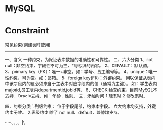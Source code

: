 # MySQL
Constraint
================
常见约束(创建表时使用)
______________
一、含义
一种约束，为保证表中数据的准确性和可靠性。
二、六大分类
1、not null：非空约束，字段性不可为空，*号标识的内容。
2、DEFAULT：默认值。
3、primary key（PK）：唯一+非空。如：学号、员工编号等。
4、unique：唯一性约束，可为空。如：邮箱。
5、foreign key(FK)：外键约束。 
用以保证从表内中该字段内的值必须来自于主表中对应字段内的值（通常为主键）。
如：学生表内majorid,员工表内departmentid,jobid等。
6、CHECK:检查约束，目前MySQL不支持、Oracle支持。如：年龄、性别。
三、添加时间
1.建表时
2.修改表时。

四、约束分类
1.列级约束：
	位于字段尾部，约束本字段。
	六大约束均支持，外键约束无效。
2.表级约束
 除了 not null、default，其他均支持。

·····、、、、|\
